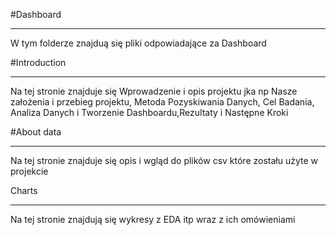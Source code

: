 #Dashboard
________________________________________
W tym folderze znajduą się pliki odpowiadające za Dashboard

#Introduction
________________________________________
Na tej stronie znajduje się Wprowadzenie i opis projektu jka np Nasze założenia i przebieg projektu, Metoda Pozyskiwania Danych, Cel Badania, Analiza Danych i Tworzenie Dashboardu,Rezultaty i Następne Kroki

#About data
________________________________________
Na tej stronie znajduje się opis i wgląd do plików csv które zostału użyte w projekcie

Charts
________________________________________
Na tej stronie znajdują się wykresy z EDA itp wraz z ich omówieniami 
